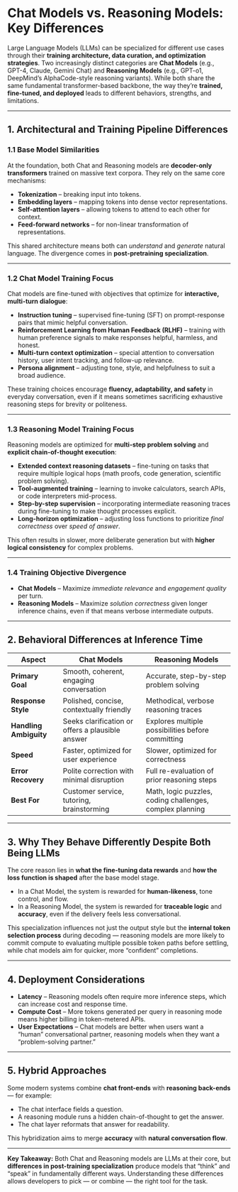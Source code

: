 # Chat Models vs. Reasoning Models: Key Differences

Large Language Models (LLMs) can be specialized for different use cases through their **training architecture, data curation, and optimization strategies**. Two increasingly distinct categories are **Chat Models** (e.g., GPT-4, Claude, Gemini Chat) and **Reasoning Models** (e.g., GPT-o1, DeepMind’s AlphaCode-style reasoning variants). While both share the same fundamental transformer-based backbone, the way they’re **trained, fine-tuned, and deployed** leads to different behaviors, strengths, and limitations.

---

## 1. Architectural and Training Pipeline Differences

### 1.1 Base Model Similarities

At the foundation, both Chat and Reasoning models are **decoder-only transformers** trained on massive text corpora. They rely on the same core mechanisms:

- **Tokenization** – breaking input into tokens.
- **Embedding layers** – mapping tokens into dense vector representations.
- **Self-attention layers** – allowing tokens to attend to each other for context.
- **Feed-forward networks** – for non-linear transformation of representations.

This shared architecture means both can *understand* and *generate* natural language. The divergence comes in **post-pretraining specialization**.

---

### 1.2 Chat Model Training Focus

Chat models are fine-tuned with objectives that optimize for **interactive, multi-turn dialogue**:

- **Instruction tuning** – supervised fine-tuning (SFT) on prompt-response pairs that mimic helpful conversation.
- **Reinforcement Learning from Human Feedback (RLHF)** – training with human preference signals to make responses helpful, harmless, and honest.
- **Multi-turn context optimization** – special attention to conversation history, user intent tracking, and follow-up relevance.
- **Persona alignment** – adjusting tone, style, and helpfulness to suit a broad audience.

These training choices encourage **fluency, adaptability, and safety** in everyday conversation, even if it means sometimes sacrificing exhaustive reasoning steps for brevity or politeness.

---

### 1.3 Reasoning Model Training Focus

Reasoning models are optimized for **multi-step problem solving** and **explicit chain-of-thought execution**:

- **Extended context reasoning datasets** – fine-tuning on tasks that require multiple logical hops (math proofs, code generation, scientific problem solving).
- **Tool-augmented training** – learning to invoke calculators, search APIs, or code interpreters mid-process.
- **Step-by-step supervision** – incorporating intermediate reasoning traces during fine-tuning to make thought processes explicit.
- **Long-horizon optimization** – adjusting loss functions to prioritize *final correctness* over *speed of answer*.

This often results in slower, more deliberate generation but with **higher logical consistency** for complex problems.

---

### 1.4 Training Objective Divergence

- **Chat Models** – Maximize *immediate relevance* and *engagement quality* per turn.
- **Reasoning Models** – Maximize *solution correctness* given longer inference chains, even if that means verbose intermediate outputs.

---

## 2. Behavioral Differences at Inference Time

| Aspect | Chat Models | Reasoning Models |
| --- | --- | --- |
| **Primary Goal** | Smooth, coherent, engaging conversation | Accurate, step-by-step problem solving |
| **Response Style** | Polished, concise, contextually friendly | Methodical, verbose reasoning traces |
| **Handling Ambiguity** | Seeks clarification or offers a plausible answer | Explores multiple possibilities before committing |
| **Speed** | Faster, optimized for user experience | Slower, optimized for correctness |
| **Error Recovery** | Polite correction with minimal disruption | Full re-evaluation of prior reasoning steps |
| **Best For** | Customer service, tutoring, brainstorming | Math, logic puzzles, coding challenges, complex planning |

---

## 3. Why They Behave Differently Despite Both Being LLMs

The core reason lies in **what the fine-tuning data rewards** and **how the loss function is shaped** after the base model stage.

- In a Chat Model, the system is rewarded for **human-likeness**, tone control, and flow.
- In a Reasoning Model, the system is rewarded for **traceable logic** and **accuracy**, even if the delivery feels less conversational.

This specialization influences not just the output style but the **internal token selection process** during decoding — reasoning models are more likely to commit compute to evaluating multiple possible token paths before settling, while chat models aim for quicker, more “confident” completions.

---

## 4. Deployment Considerations

- **Latency** – Reasoning models often require more inference steps, which can increase cost and response time.
- **Compute Cost** – More tokens generated per query in reasoning mode means higher billing in token-metered APIs.
- **User Expectations** – Chat models are better when users want a “human” conversational partner, reasoning models when they want a “problem-solving partner.”

---

## 5. Hybrid Approaches

Some modern systems combine **chat front-ends** with **reasoning back-ends** — for example:

- The chat interface fields a question.
- A reasoning module runs a hidden chain-of-thought to get the answer.
- The chat layer reformats that answer for readability.

This hybridization aims to merge **accuracy** with **natural conversation flow**.

---

**Key Takeaway:**
Both Chat and Reasoning models are LLMs at their core, but **differences in post-training specialization** produce models that “think” and “speak” in fundamentally different ways. Understanding these differences allows developers to pick — or combine — the right tool for the task.
